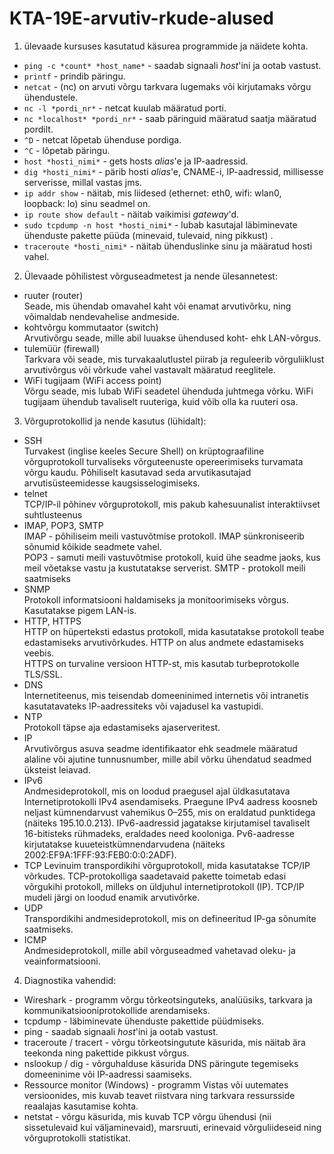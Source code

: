 # KTA-19E-arvutiv-rkude-alused

1. ülevaade kursuses kasutatud käsurea programmide ja näidete kohta.
- `ping -c *count* *host_name*` - saadab signaali *host*'ini ja ootab vastust.
- `printf` - prindib päringu.
- `netcat` - (nc) on arvuti võrgu tarkvara lugemaks või kirjutamaks võrgu ühendustele.
- `nc -l *pordi_nr*` - netcat kuulab määratud porti.
- `nc *localhost* *pordi_nr*` - saab päringuid määratud saatja määratud pordilt.
- `^D` - netcat lõpetab ühenduse pordiga.
- `^C` - lõpetab päringu.
- `host *hosti_nimi*` - gets hosts *alias*'e ja IP-aadressid.
- `dig *hosti_nimi*` - pärib hosti *alias*'e, CNAME-i, IP-aadressid, millisesse serverisse, millal vastas jms.
- `ip addr show` - näitab, mis liidesed (ethernet: eth0, wifi: wlan0, loopback: lo) sinu seadmel on.
- `ip route show default` - näitab vaikimisi *gateway*'d.
- `sudo tcpdump -n host *hosti_nimi*` - lubab kasutajal läbiminevate ühenduste pakette püüda (minevaid, tulevaid, ning pikkust) .
- `traceroute *hosti_nimi*` - näitab ühenduslinke sinu ja määratud hosti vahel.
2. Ülevaade põhilistest võrguseadmetest ja nende ülesannetest:
 - ruuter (router)  
 Seade, mis ühendab omavahel kaht või enamat arvutivõrku, ning võimaldab nendevahelise andmeside.  
 - kohtvõrgu kommutaator (switch)  
 Arvutivõrgu seade, mille abil luuakse ühendused koht- ehk LAN-võrgus.  
 - tulemüür (firewall)  
 Tarkvara või seade, mis turvakaalutlustel piirab ja reguleerib võrguliiklust arvutivõrgus või võrkude vahel vastavalt määratud reeglitele.  
 - WiFi tugijaam (WiFi access point)  
 Võrgu seade, mis lubab WiFi seadetel ühenduda juhtmega võrku. WiFi tugijaam ühendub tavaliselt ruuteriga, kuid võib olla ka ruuteri osa.  
3. Võrguprotokollid ja nende kasutus (lühidalt):
- SSH  
Turvakest (inglise keeles Secure Shell) on krüptograafiline võrguprotokoll turvaliseks võrguteenuste opereerimiseks turvamata võrgu kaudu. Põhiliselt kasutavad seda arvutikasutajad arvutisüsteemidesse kaugsisselogimiseks.
- telnet   
TCP/IP-il põhinev võrguprotokoll, mis pakub kahesuunalist interaktiivset suhtlusteenus  
- IMAP, POP3, SMTP  
IMAP - põhiliseim meili vastuvõtmise protokoll. IMAP sünkroniseerib sõnumid kõikide seadmete vahel.  
POP3 - samuti meili vastuvõtmise protokoll, kuid ühe seadme jaoks, kus meil võetakse vastu ja kustutatakse serverist. 
SMTP - protokoll meili saatmiseks  
- SNMP  
Protokoll informatsiooni haldamiseks ja monitoorimiseks võrgus. Kasutatakse pigem LAN-is.  
- HTTP, HTTPS  
HTTP on hüperteksti edastus protokoll, mida kasutatakse protokoll teabe edastamiseks arvutivõrkudes. HTTP on alus andmete edastamiseks veebis.  
HTTPS on turvaline versioon HTTP-st, mis kasutab turbeprotokolle TLS/SSL.  
- DNS  
Internetiteenus, mis teisendab domeeninimed internetis või intranetis kasutatavateks IP-aadressiteks või vajadusel ka vastupidi.  
- NTP  
Protokoll täpse aja edastamiseks ajaserveritest.  
- IP  
Arvutivõrgus asuva seadme identifikaator ehk seadmele määratud alaline või ajutine tunnusnumber, mille abil võrku ühendatud seadmed üksteist leiavad.  
- IPv6  
Andmesideprotokoll, mis on loodud praegusel ajal üldkasutatava Internetiprotokolli IPv4 asendamiseks. Praegune IPv4 aadress koosneb neljast kümnendarvust vahemikus 0–255, mis on eraldatud punktidega (näiteks 195.10.0.213). IPv6-aadressid jagatakse kirjutamisel tavaliselt 16-bitisteks rühmadeks, eraldades need kooloniga. Pv6-aadresse kirjutatakse kuueteistkümnendarvudena (näiteks 2002:EF9A:1FFF:93:FEB0:0:0:2ADF).  
- TCP 
Levinuim transpordikihi võrguprotokoll, mida kasutatakse TCP/IP võrkudes. TCP-protokolliga saadetavaid pakette toimetab edasi võrgukihi protokoll, milleks on üldjuhul internetiprotokoll (IP). TCP/IP mudeli järgi on loodud enamik arvutivõrke.  
- UDP  
Transpordikihi andmesideprotokoll, mis on defineeritud IP-ga sõnumite saatmiseks.  
- ICMP  
Andmesideprotokoll, mille abil võrguseadmed vahetavad oleku- ja veainformatsiooni.  
4. Diagnostika vahendid:
- Wireshark - programm võrgu tõrkeotsinguteks, analüüsiks, tarkvara ja kommunikatsiooniprotokollide arendamiseks.
- tcpdump - läbiminevate ühenduste pakettide püüdmiseks.
- ping - saadab signaali *host*'ini ja ootab vastust.
- traceroute / tracert - võrgu tõrkeotsingutute käsurida, mis näitab ära teekonda ning pakettide pikkust võrgus.
- nslookup / dig - võrguhalduse käsurida DNS päringute tegemiseks domeeninime või IP-aadressi saamiseks.
- Ressource monitor (Windows) - programm Vistas või uutemates versioonides, mis kuvab teavet riistvara ning tarkvara ressursside reaalajas kasutamise kohta.
- netstat - võrgu käsurida, mis kuvab TCP võrgu ühendusi (nii sissetulevaid kui väljaminevaid), marsruuti, erinevaid võrguliideseid ning võrguprotokolli statistikat.
